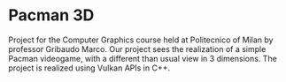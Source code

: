 # Pacman 3D
Project for the Computer Graphics course held at Politecnico of Milan by professor Gribaudo Marco.
Our project sees the realization of a simple Pacman videogame, with a different than usual view in 3 dimensions. The project is realized using Vulkan APIs in C++.
